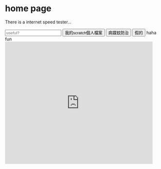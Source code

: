 # home page
There is a internet speed tester...

<input placeholder="useful?">


<input type="button" value="我的scratch個人檔案" onclick="location.href='https://scratch.mit.edu/users/slowson/'">
<input type="button" value="病媒蚊防治" onclick="location.href='https://slowson.github/slowsonplace'">
<input type="button" value="假的" onclick="location.href='404'">
<text>haha fun


<iframe src="https://scratch.mit.edu/projects/546714583/embed" allowtransparency="true" width="485" height="402" frameborder="0" scrolling="no" allowfullscreen></iframe>








